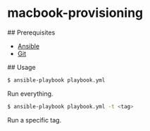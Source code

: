 # macbook-provisioning

## Prerequisites

* [Ansible](http://docs.ansible.com/ansible/intro_installation.html)
* [Git](http://git-scm.com/downloads)

## Usage

```bash
$ ansible-playbook playbook.yml
```

Run everything.

```bash
$ ansible-playbook playbook.yml -t <tag>
```

Run a specific tag.

